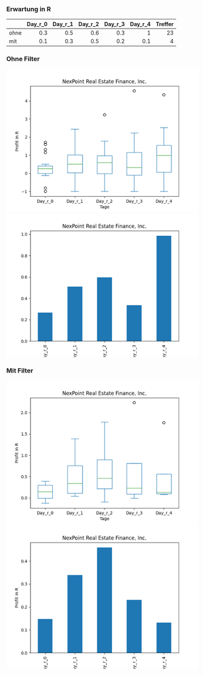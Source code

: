 ### Erwartung in R
|      |   Day_r_0 |   Day_r_1 |   Day_r_2 |   Day_r_3 |   Day_r_4 |   Treffer |
|:-----|----------:|----------:|----------:|----------:|----------:|----------:|
| ohne |       0.3 |       0.5 |       0.6 |       0.3 |       1   |        23 |
| mit  |       0.1 |       0.3 |       0.5 |       0.2 |       0.1 |         4 |

### Ohne Filter
![image info](./data/NREF_box_all.png)
![image info](./data/NREF_median_all.png)

### Mit Filter
![image info](./data/NREF_box_filtered.png)
![image info](./data/NREF_median_filtered.png)